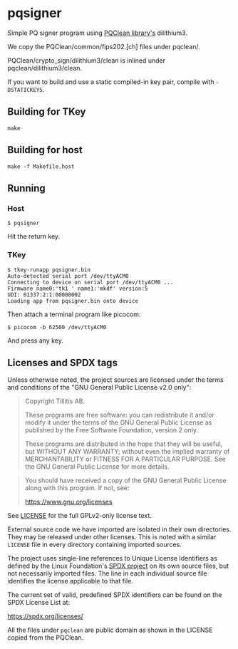 # pqsigner

Simple PQ signer program using [PQClean
library's](https://github.com/PQClean/PQClean) dilithium3.

We copy the PQClean/common/fips202.[ch] files under pqclean/.

PQClean/crypto_sign/dilithium3/clean is inlined under
pqclean/dilithium3/clean. 

If you want to build and use a static compiled-in key pair, compile
with `-DSTATICKEYS`.

## Building for TKey

`make`

## Building for host

`make -f Makefile.host`

## Running

### Host

```
$ pqsigner
```

Hit the return key.

### TKey

```
$ tkey-runapp pqsigner.bin 
Auto-detected serial port /dev/ttyACM0
Connecting to device on serial port /dev/ttyACM0 ...
Firmware name0:'tk1 ' name1:'mkdf' version:5
UDI: 01337:2:1:00000002
Loading app from pqsigner.bin onto device
```

Then attach a terminal program like picocom:

```
$ picocom -b 62500 /dev/ttyACM0
```

And press any key.

## Licenses and SPDX tags

Unless otherwise noted, the project sources are licensed under the
terms and conditions of the "GNU General Public License v2.0 only":

> Copyright Tillitis AB.
>
> These programs are free software: you can redistribute it and/or
> modify it under the terms of the GNU General Public License as
> published by the Free Software Foundation, version 2 only.
>
> These programs are distributed in the hope that they will be useful,
> but WITHOUT ANY WARRANTY; without even the implied warranty of
> MERCHANTABILITY or FITNESS FOR A PARTICULAR PURPOSE. See the GNU
> General Public License for more details.

> You should have received a copy of the GNU General Public License
> along with this program. If not, see:
>
> https://www.gnu.org/licenses

See [LICENSE](LICENSE) for the full GPLv2-only license text.

External source code we have imported are isolated in their own
directories. They may be released under other licenses. This is noted
with a similar `LICENSE` file in every directory containing imported
sources.

The project uses single-line references to Unique License Identifiers
as defined by the Linux Foundation's [SPDX project](https://spdx.org/)
on its own source files, but not necessarily imported files. The line
in each individual source file identifies the license applicable to
that file.

The current set of valid, predefined SPDX identifiers can be found on
the SPDX License List at:

https://spdx.org/licenses/

All the files under `pqclean` are public domain as shown in the LICENSE
copied from the PQClean.
